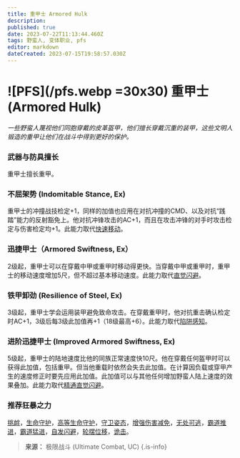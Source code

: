 ```yaml
---
title: 重甲士 Armored Hulk
description: 
published: true
date: 2023-07-22T11:13:44.460Z
tags: 野蛮人, 变体职业, pfs
editor: markdown
dateCreated: 2023-07-15T19:58:57.030Z
---
```


# ![PFS](/pfs.webp =30x30) 重甲士 (Armored Hulk)

*一些野蛮人蔑视他们同胞穿戴的皮革盔甲，他们擅长穿戴沉重的装甲，这些文明人锻造的重甲让他们在战斗中得到更好的保护。*

### 武器与防具擅长
重甲士擅长重甲。

### 不屈架势 (Indomitable Stance, Ex)
重甲士的冲撞战技检定+1，同样的加值也应用在对抗冲撞的CMD、以及对抗“践踏”能力的反射豁免上。他对抗冲锋攻击的AC+1，而且在攻击冲锋的对手时攻击检定与伤害检定均+1。此能力取代[快速移动](/野蛮人#快速移动-fast-movement-ex)。

### 迅捷甲士（Armored Swiftness, Ex）
2级起，重甲士可以在穿戴中甲或重甲时移动得更快。当穿戴中甲或重甲时，重甲士的移动速度增加5尺，但不超过基本移动速度。此能力取代[直觉闪避](/野蛮人#直觉闪避-uncanny-dodge-ex)。

### 铁甲卸劲 (Resilience of Steel, Ex)
3级起，重甲士学会运用装甲避免致命攻击。在穿戴重甲时，他对抗重击确认检定时AC+1，3级后每3级此加值再+1（18级最高+6）。此能力取代[陷阱感知](/野蛮人#陷阱感知-trap-sense-ex)。

### 进阶迅捷甲士 (Improved Armored Swiftness, Ex)
5级起，重甲士的陆地速度比他的同族正常速度快10尺。他在穿戴任何盔甲时可以获得此加值，包括重甲。但当他重载时依然会失去此加值。在计算因负载或穿甲产生的速度修正时要先应用此加值。此加值可以与其他任何增加野蛮人陆上速度的效果叠加。此能力取代[精通直觉闪避](/野蛮人#精通直觉闪避-improved-uncanny-dodge-ex)。

### 推荐狂暴之力
[挑衅](/狂暴之力/挑衅)，[生命守护](/狂暴之力/生命守护)，[高等生命守护](/狂暴之力/高等生命守护)，[守卫姿态](/狂暴之力/守卫姿态)，[增强伤害减免](/狂暴之力/增强伤害减免)，[无处可逃](/狂暴之力/无处可逃)，[霸道推进](/狂暴之力/霸道推进)，[霸道猛进](/狂暴之力/霸道猛进)，[自发闪避](/狂暴之力/自发闪避)，[轮摆位移](/狂暴之力/轮摆位移)，[诡击](/狂暴之力/诡击)。

> **来源：** 极限战斗 (Ultimate Combat, UC)
{.is-info}
